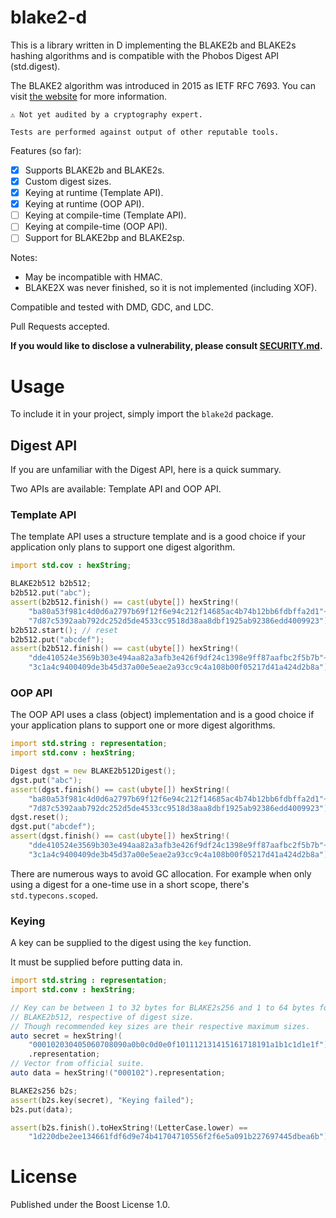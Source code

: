 # blake2-d

This is a library written in D implementing the BLAKE2b and BLAKE2s hashing
algorithms and is compatible with the Phobos Digest API (std.digest).

The BLAKE2 algorithm was introduced in 2015 as IETF RFC 7693. You can visit
[the website](https://www.blake2.net/) for more information.

    ⚠️ Not yet audited by a cryptography expert.
    
    Tests are performed against output of other reputable tools.

Features (so far):

- [x] Supports BLAKE2b and BLAKE2s.
- [x] Custom digest sizes.
- [x] Keying at runtime (Template API).
- [x] Keying at runtime (OOP API).
- [ ] Keying at compile-time (Template API).
- [ ] Keying at compile-time (OOP API).
- [ ] Support for BLAKE2bp and BLAKE2sp.

Notes:
- May be incompatible with HMAC.
- BLAKE2X was never finished, so it is not implemented (including XOF).

Compatible and tested with DMD, GDC, and LDC.

Pull Requests accepted.

**If you would like to disclose a vulnerability, please consult [SECURITY.md](../master/.github/SECURITY.md).**

# Usage

To include it in your project, simply import the `blake2d` package.

## Digest API

If you are unfamiliar with the Digest API, here is a quick summary.

Two APIs are available: Template API and OOP API.

### Template API

The template API uses a structure template and is a good choice if your
application only plans to support one digest algorithm.

```d
import std.cov : hexString;

BLAKE2b512 b2b512;
b2b512.put("abc");
assert(b2b512.finish() == cast(ubyte[]) hexString!(
    "ba80a53f981c4d0d6a2797b69f12f6e94c212f14685ac4b74b12bb6fdbffa2d1"~
    "7d87c5392aab792dc252d5de4533cc9518d38aa8dbf1925ab92386edd4009923"));
b2b512.start(); // reset
b2b512.put("abcdef");
assert(b2b512.finish() == cast(ubyte[]) hexString!(
    "dde410524e3569b303e494aa82a3afb3e426f9df24c1398e9ff87aafbc2f5b7b"~
    "3c1a4c9400409de3b45d37a00e5eae2a93cc9c4a108b00f05217d41a424d2b8a"));
```

### OOP API

The OOP API uses a class (object) implementation and is a good choice if
your application plans to support one or more digest algorithms.

```d
import std.string : representation;
import std.conv : hexString;

Digest dgst = new BLAKE2b512Digest();
dgst.put("abc");
assert(dgst.finish() == cast(ubyte[]) hexString!(
    "ba80a53f981c4d0d6a2797b69f12f6e94c212f14685ac4b74b12bb6fdbffa2d1"~
    "7d87c5392aab792dc252d5de4533cc9518d38aa8dbf1925ab92386edd4009923"));
dgst.reset();
dgst.put("abcdef");
assert(dgst.finish() == cast(ubyte[]) hexString!(
    "dde410524e3569b303e494aa82a3afb3e426f9df24c1398e9ff87aafbc2f5b7b"~
    "3c1a4c9400409de3b45d37a00e5eae2a93cc9c4a108b00f05217d41a424d2b8a"));
```

There are numerous ways to avoid GC allocation. For example when only using a
digest for a one-time use in a short scope, there's `std.typecons.scoped`.

### Keying

A key can be supplied to the digest using the `key` function.

It must be supplied before putting data in.

```d
import std.string : representation;
import std.conv : hexString;

// Key can be between 1 to 32 bytes for BLAKE2s256 and 1 to 64 bytes for
// BLAKE2b512, respective of digest size.
// Though recommended key sizes are their respective maximum sizes.
auto secret = hexString!(
    "000102030405060708090a0b0c0d0e0f101112131415161718191a1b1c1d1e1f")
    .representation;
// Vector from official suite.
auto data = hexString!("000102").representation;

BLAKE2s256 b2s;
assert(b2s.key(secret), "Keying failed");
b2s.put(data);

assert(b2s.finish().toHexString!(LetterCase.lower) ==
    "1d220dbe2ee134661fdf6d9e74b41704710556f2f6e5a091b227697445dbea6b");
```

# License

Published under the Boost License 1.0.